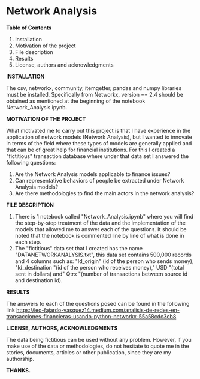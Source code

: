 # **Network Analysis**

**Table of Contents**

1. Installation
2. Motivation of the project
3. File description
4. Results
5. License, authors and acknowledgments

**INSTALLATION**

The csv, networkx, community, itemgetter, pandas and numpy libraries must be installed. Specifically from Networkx, version == 2.4 should be obtained as mentioned at the beginning of the notebook Network_Analysis.ipynb.

**MOTIVATION OF THE PROJECT**

What motivated me to carry out this project is that I have experience in the application of network models (Network Analysis), but I wanted to innovate in terms of the field where these types of models are generally applied and that can be of great help for financial institutions. For this I created a "fictitious" transaction database where under that data set I answered the following questions:

1. Are the Network Analysis models applicable to finance issues?
2. Can representative behaviors of people be extracted under Network Analysis models?
3. Are there methodologies to find the main actors in the network analysis?

**FILE DESCRIPTION**

1. There is 1 notebook called "Network_Analysis.ipynb" where you will find the step-by-step treatment of the data and the implementation of the models that allowed me to answer each of the questions. It should be noted that the notebook is commented line by line of what is done in each step.
2. The "fictitious" data set that I created has the name "DATANETWORKANALYSIS.txt", this data set contains 500,000 records and 4 columns such as: "Id_origin" (id of the person who sends money), "Id_destination "(id of the person who receives money)," USD "(total sent in dollars) and" Qtrx "(number of transactions between source id and destination id).

**RESULTS**

The answers to each of the questions posed can be found in the following link
https://leo-fajardo-vasquez14.medium.com/analisis-de-redes-en-transacciones-financieras-usando-python-networkx-55a58cdc3cb8

**LICENSE, AUTHORS, ACKNOWLEDGMENTS**

The data being fictitious can be used without any problem. However, if you make use of the data or methodologies, do not hesitate to quote me in the stories, documents, articles or other publication, since they are my authorship.

**THANKS.**
